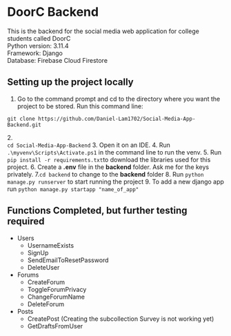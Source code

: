 # DoorC Backend
This is the backend for the social media web application for college students called DoorC <br>
Python version: 3.11.4 <br>
Framework: Django <br>
Database: Firebase Cloud Firestore <br>
## Setting up the project locally
1. Go to the command prompt and cd to the directory where you want the project to be stored. Run this command line: <br>
```
git clone https://github.com/Daniel-Lam1702/Social-Media-App-Backend.git
```
2.<br> ```cd Social-Media-App-Backend```
3. Open it on an IDE.
4. Run ```.\myvenv\Scripts\Activate.ps1``` in the command line to run the venv.
5. Run ```pip install -r requirements.txt```to download the libraries used for this project.
6. Create a **.env** file in the **backend** folder. Ask me for the keys privately.
7.```cd backend``` to change to the **backend** folder
8. Run ```python manage.py runserver``` to start running the project
9. To add a new django app run ```python manage.py startapp "name_of_app"```
## Functions Completed, but further testing required
- Users
  - UsernameExists
  - SignUp
  - SendEmailToResetPassword
  - DeleteUser
- Forums
  - CreateForum
  - ToggleForumPrivacy
  - ChangeForumName
  - DeleteForum
- Posts
  - CreatePost (Creating the subcollection Survey is not working yet)
  - GetDraftsFromUser

